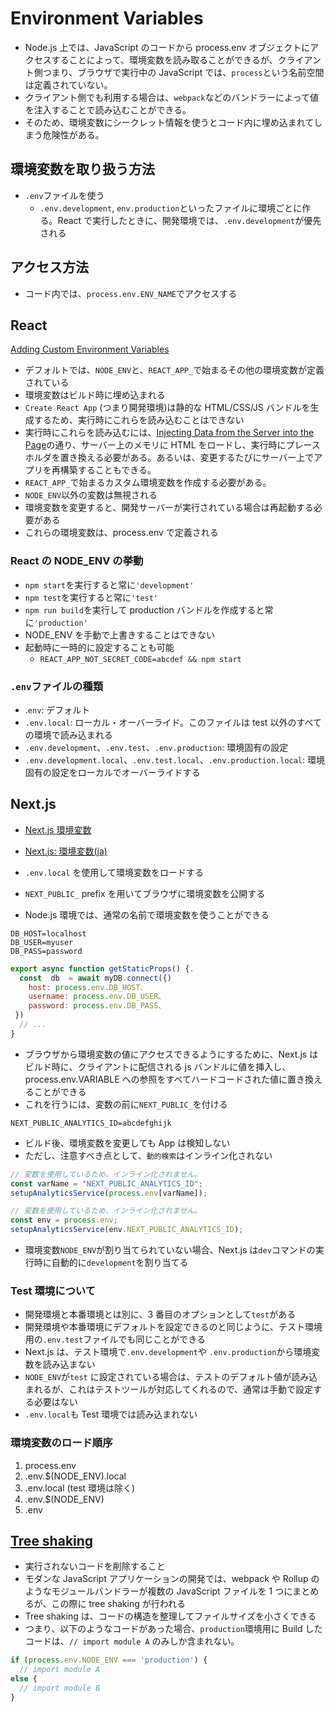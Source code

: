 # Environment Variables

- Node.js 上では、JavaScript のコードから process.env オブジェクトにアクセスすることによって、環境変数を読み取ることができるが、クライアント側つまり、ブラウザで実行中の JavaScript では、`process`という名前空間は定義されていない。
- クライアント側でも利用する場合は、`webpack`などのバンドラーによって値を注入することで読み込むことができる。
- そのため、環境変数にシークレット情報を使うとコード内に埋め込まれてしまう危険性がある。

## 環境変数を取り扱う方法

- `.env`ファイルを使う
  - `.env.development`, `env.production`といったファイルに環境ごとに作る。React で実行したときに、開発環境では、`.env.development`が優先される

## アクセス方法

- コード内では、`process.env.ENV_NAME`でアクセスする

## React

[Adding Custom Environment Variables](https://create-react-app.dev/docs/adding-custom-environment-variables/)

- デフォルトでは、`NODE_ENV`と、`REACT_APP_`で始まるその他の環境変数が定義されている
- 環境変数はビルド時に埋め込まれる
- `Create React App` (つまり開発環境)は静的な HTML/CSS/JS バンドルを生成するため、実行時にこれらを読み込むことはできない
- 実行時にこれらを読み込むには、[Injecting Data from the Server into the Page](https://create-react-app.dev/docs/title-and-meta-tags/#injecting-data-from-the-server-into-the-page)の通り、サーバー上のメモリに HTML をロードし、実行時にプレースホルダを置き換える必要がある。あるいは、変更するたびにサーバー上でアプリを再構築することもできる。
- `REACT_APP_`で始まるカスタム環境変数を作成する必要がある。
- `NODE_ENV`以外の変数は無視される
- 環境変数を変更すると、開発サーバーが実行されている場合は再起動する必要がある
- これらの環境変数は、process.env で定義される

### React の NODE_ENV の挙動

- `npm start`を実行すると常に`'development'`
- `npm test`を実行すると常に`'test'`
- `npm run build`を実行して production バンドルを作成すると常に`'production'`
- NODE_ENV を手動で上書きすることはできない
- 起動時に一時的に設定することも可能
  - `REACT_APP_NOT_SECRET_CODE=abcdef && npm start`

### `.env`ファイルの種類

- .`env`: デフォルト
- `.env.local`: ローカル・オーバーライド。このファイルは test 以外のすべての環境で読み込まれる
- `.env.development`、`.env.test`、`.env.production`: 環境固有の設定
- `.env.development.local`、`.env.test.local`、`.env.production.local`: 環境固有の設定をローカルでオーバーライドする

## Next.js

- [Next.js 環境変数](https://nextjs.org/docs/pages/building-your-application/configuring/environment-variables)
- [Next.js: 環境変数(ja)](https://nextjs-ja-translation-docs.vercel.app/docs/basic-features/environment-variables)

- `.env.local` を使用して環境変数をロードする
- `NEXT_PUBLIC_` prefix を用いてブラウザに環境変数を公開する
- Node.js 環境では、通常の名前で環境変数を使うことができる

```env
DB_HOST=localhost
DB_USER=myuser
DB_PASS=password
```

```js
export async function getStaticProps() {.
  const  db  = await myDB.connect({)
    host: process.env.DB_HOST、
    username: process.env.DB_USER、
    password: process.env.DB_PASS、
 })
  // ...
}
```

- ブラウザから環境変数の値にアクセスできるようにするために、Next.js はビルド時に、クライアントに配信される js バンドルに値を挿入し、process.env.VARIABLE への参照をすべてハードコードされた値に置き換えることができる
- これを行うには、変数の前に`NEXT_PUBLIC_`を付ける

```
NEXT_PUBLIC_ANALYTICS_ID=abcdefghijk
```

- ビルド後、環境変数を変更しても App は検知しない
- ただし、注意すべき点として、`動的検索`はインライン化されない

```js
// 変数を使用しているため、インライン化されません。
const varName = "NEXT_PUBLIC_ANALYTICS_ID";
setupAnalyticsService(process.env[varName]);

// 変数を使用しているため、インライン化されません。
const env = process.env;
setupAnalyticsService(env.NEXT_PUBLIC_ANALYTICS_ID);
```

- 環境変数`NODE_ENV`が割り当てられていない場合、Next.js は`dev`コマンドの実行時に自動的に`development`を割り当てる

### Test 環境について

- 開発環境と本番環境とは別に、3 番目のオプションとして`test`がある
- 開発環境や本番環境にデフォルトを設定できるのと同じように、テスト環境用の`.env.test`ファイルでも同じことができる
- Next.js は、テスト環境で`.env.development`や `.env.production`から環境変数を読み込まない
- `NODE_ENV`が`test` に設定されている場合は、テストのデフォルト値が読み込まれるが、これはテストツールが対応してくれるので、通常は手動で設定する必要はない
- `.env.local`も Test 環境では読み込まれない

### 環境変数のロード順序

1. process.env
2. .env.$(NODE_ENV).local
3. .env.local (test 環境は除く)
4. .env.$(NODE_ENV)
5. .env

## [Tree shaking](https://developer.mozilla.org/ja/docs/Glossary/Tree_shaking)

- 実行されないコードを削除すること
- モダンな JavaScript アプリケーションの開発では、webpack や Rollup のようなモジュールバンドラーが複数の JavaScript ファイルを 1 つにまとめるが、この際に tree shaking が行われる
- Tree shaking は、コードの構造を整理してファイルサイズを小さくできる
- つまり、以下のようなコードがあった場合、`production`環境用に Build したコードは、`// import module A` のみしか含まれない。

```ts
if (process.env.NODE_ENV === 'production') {
  // import module A
else {
  // import module B
}
```
